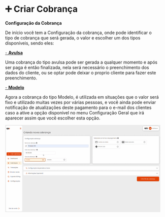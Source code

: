 # ➕ Criar Cobrança

**Configuração da Cobrança**

<p>De início você tem a Configuração da cobrança, onde pode identificar o tipo de cobrança que será gerada, o valor e escolher um dos tipos disponíveis, sendo eles:</p>

[- **Avulsa**](https://docs.gopag.com.br/criar_cobranca/link_cobranca)
<p>Uma cobrança do tipo avulsa pode ser gerada a qualquer momento e após ser paga é então finalizada, nela será necessário o preenchimento dos dados do cliente, ou se optar pode deixar o proprio cliente para fazer este preenchimento.</p>

[- **Modelo**](https://docs.gopag.com.br/criar_cobranca/link_cobranca/link_cobranca_modelo)
<p>Agora a cobrança do tipo Modelo, é utilizada em situações que o valor será fixo e utilizado muitas vezes por várias pessoas, e você ainda pode enviar notificação de atualizações deste pagamento para o e-mail dos clientes caso a ative a opção disponível no menu Configuração Geral que irá aparecer assim que você escolher esta opção.</p>

![tela_inicial_menu_criar_cobranca](../assets/prints/criar_cobranca.gif)
